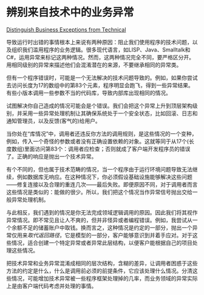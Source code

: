 # 辨别来自技术中的业务异常

[Distinguish Business Exceptions from Technical](https://97-things-every-x-should-know.gitbooks.io/97-things-every-programmer-should-know/content/en/thing_21/)

导致运行时出错的事情根本上来说有两种原因：阻止我们使用程序的技术问题，以及组织我们滥用程序的业务逻辑。很多现代语言，如LISP、Java、Smalltalk和C#，运用异常来标记这两种情况。然而，这两种情况完全不同，要严格区分开。用相同级别的异常来描述他们会混淆潜在的来源，不要继承相同的异常类。

但有一个程序错误时，可能是一个无法解决的技术问题导致的。例如，如果你尝试去访问长度为17的数组中的第83个元素，程序明显会跑飞，得到一些异常结果。有些小版本调用一些参数不当的代码库，导致内部库出现相同的情况。

试图解决你自己造成的情况可能会是个错误。我们会把这个异常上升到顶层架构级别，并采用一些异常处理机制让其确保系统处于一个安全状态，比如回滚、日志和通知管理员，以及反馈(客气的)给用户。

当你处在“库情况”中，调用者还违反你方法的调用规则，是这些情况的一个变种，例如，传入一个奇怪的参数或者没有正确设置依赖的对象。这就等同于从17个(长度数组)里面访问第83个：调用者应检查；否则就成了客户端开发程序员的错误了。正确的响应是抛出一个技术异常。

有个不同的，但也属于技术范畴的情况，当一个程序由于运行环境问题导致无法继续，例如数据库无响应。在这种情况下，你必须假设基础设施能够解决这些问题——修复连接以及合理的重连几次——最后失败。即便原因不同，对于调用者而言这些情况是类似的：能做的很少。所以，我们把这个情况当作异常信号抛出交给一般异常处理机制。

与此相反，我们遇到的情况是你无法完成领域逻辑调用的原因。因此我们将其视作异常情况。即不常见且让人不爽的，但并非怪异或者编程错误。例如，我尝试从一个余额不足的储蓄账户中取钱。换而言之，这种情况是约定的一部分，抛出一个异常仅用来*取代返回路径*，它是模型的一部分，客户能够意识到并着手应对。对于这些情况，适合创建一个特定异常或者异常此层结构，以便客户能根据自己的项目处理这些情况。

把技术异常和业务异常混淆成相同的层次结构，含糊的差异，让调用者困惑于这些方法的约定是什么，什么是调用前必须的前提条件，它应该处理什么情况。分清这些情况，可能增加技术异常被一些程序框架处理掉的几率，而业务领域的异常实际上是由客户端代码考虑并处理的事情。
